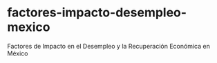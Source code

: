 # factores-impacto-desempleo-mexico
Factores de Impacto en el Desempleo y la Recuperación Económica en México
